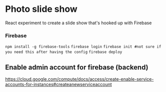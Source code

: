 # Photo slide show 
React experiment to create a slide show that's hooked up with Firebase

### Firebase
`npm install -g firebase-tools`
`firebase login`
`firebase init #not sure if you need this after having the config`
`firebase deploy`

## Enable admin account for firebase (backend)
https://cloud.google.com/compute/docs/access/create-enable-service-accounts-for-instances#createanewserviceaccount
